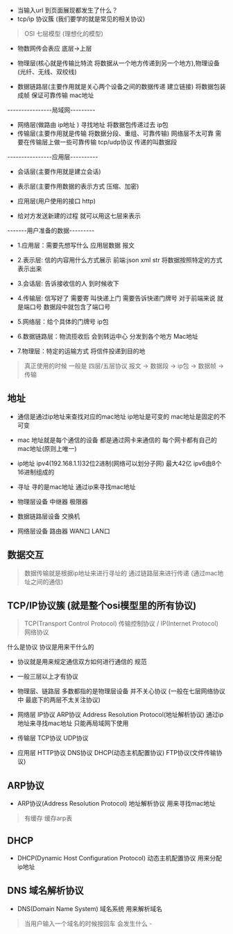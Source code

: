 - 当输入url 到页面展现都发生了什么？
- tcp/ip 协议簇 (我们要学的就是常见的相关协议)


> OSI 七层模型 (理想化的模型)
- 物数网传会表应
底层->上层 

- 物理层(核心就是传输比特流 将数据从一个地方传递到另一个地方),物理设备(光纤、无线、双绞线)
- 数据链路层(主要作用就是关心两个设备之间的数据传递 建立链接) 将数据包装成帧 保证可靠传输 mac地址

----------------局域网---------


- 网络层(做路由 ip地址 ) 寻找地址 将数据包传递过去 ip包 
- 传输层(主要作用就是传输 将数据分段、重组、可靠传输) 网络层不太可靠 需要在传输层上做一些可靠传输 tcp/udp协议 传递的叫数据段

----------------应用层----------
- 会话层(主要作用就是建立会话)
- 表示层(主要作用数据的表示方式 压缩、加密)
- 应用层(用户使用的接口 http)


- 给对方发送新建的过程 就可以用这七层来表示

-------用户准备的数据---------
- 1.应用层：需要先想写什么   应用层数据 报文
- 2.表示层: 信的内容用什么方式展示 前端:json xml str 将数据按照特定的方式表示出来
- 3.会话层: 告诉接收信的人 到时候收下 

- 4.传输层: 信写好了 需要寄  叫快递上门 需要告诉快递门牌号  对于前端来说 就是端口号  数据段中就包含了端口号 
- 5.网络层：给个具体的门牌号 ip包
- 6.数据链路层：物流揽收后 会到转运中心 分发到各个地方 Mac地址 
- 7.物理层：特定的运输方式  将信件投递到目的地

> 真正使用的时候 一般是 四层/五层协议 报文 -> 数据段 -> ip包 -> 数据帧 ->传输

## 地址
- 通信是通过ip地址来查找对应的mac地址 ip地址是可变的  mac地址是固定的不可变
- mac 地址就是每个通信的设备  都是通过网卡来通信的 每个网卡都有自己的mac地址(原则上唯一)
- ip地址  ipv4(192.168.1.1)32位2进制(网络可以划分子网) 最大42亿 ipv6由8个16进制组成的 

- 寻址 寻的是mac地址  通过ip来寻找mac地址

- 物理层设备 中继器  极限器
- 数据链路层设备  交换机
- 网络层设备  路由器 WAN口  LAN口




## 数据交互
> 数据传输就是根据ip地址来进行寻址的 通过链路层来进行传递 (通过mac地址之间的通信)


## TCP/IP协议簇 (就是整个osi模型里的所有协议)

> TCP(Transport Control Protocol) 传输控制协议  / IP(Internet Protocol) 网络协议

什么是协议  协议是用来干什么的
- 协议就是用来规定通信双方如何进行通信的 规范 
 - 一般三层以上才有协议

- 物理层、链路层
   多数都指的是物理层设备  并不关心协议 (一般在七层网络协议中 最底下的两层不太关注协议)

- 网络层 IP协议 ARP协议 Address Resolution Protocol(地址解析协议) 通过ip地址来寻找mac地址 只能再局域网下使用 
- 传输层 TCP协议 UDP协议
- 应用层 HTTP协议  DNS协议 DHCP(动态主机配置协议) FTP协议(文件传输协议)

## ARP协议 
- ARP协议(Address Resolution Protocol)  地址解析协议  用来寻找mac地址
> 有缓存 缓存arp表 

## DHCP 
- DHCP(Dynamic Host Configuration Protocol) 动态主机配置协议  用来分配ip地址

## DNS 域名解析协议
- DNS(Domain Name System) 域名系统  用来解析域名

> 当用户输入一个域名的时候按回车 会发生什么
    - 

